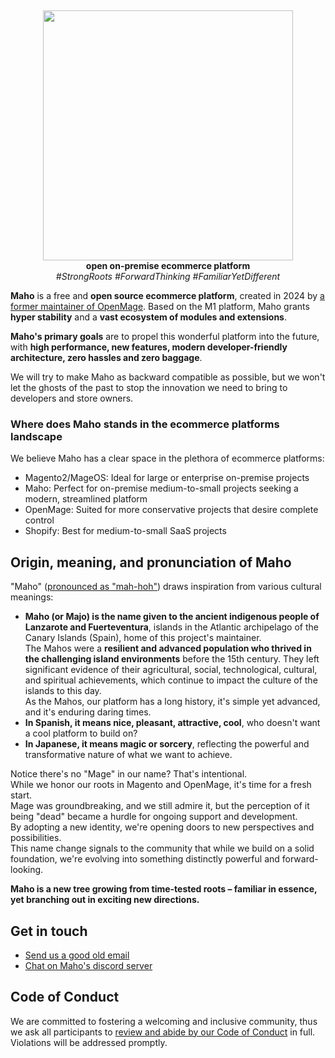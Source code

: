 <p align="center">
  <img src="https://poser.pugx.org/mahocommerce/maho/license.svg" alt="" />
  <img src="https://img.shields.io/badge/PHP-8.2+-8993be.svg" alt="" />
  <img src="https://github.com/MahoCommerce/maho/actions/workflows/security-php.yml/badge.svg" alt="" />
</p>
<p align="center">
  <img src="https://mahocommerce.com/assets/maho-logo.svg" alt="" width=400 />
  <br>
  <strong>open on-premise ecommerce platform</strong><br>
  <i>#StrongRoots #ForwardThinking #FamiliarYetDifferent</i>
</p>

**Maho** is a free and **open source ecommerce platform**, created in 2024 by
[a former maintainer of OpenMage](https://fabrizioballiano.com).
Based on the M1 platform, Maho grants **hyper stability** and a **vast ecosystem of 
modules and extensions**.

**Maho's primary goals** are to propel this wonderful platform into the future, with **high performance,
new features, modern developer-friendly architecture, zero hassles and zero baggage**.

We will try to make Maho as backward compatible as possible, but we won't let the ghosts of the
past to stop the innovation we need to bring to developers and store owners.

### Where does Maho stands in the ecommerce platforms landscape

We believe Maho has a clear space in the plethora of ecommerce platforms:
- Magento2/MageOS: Ideal for large or enterprise on-premise projects
- Maho: Perfect for on-premise medium-to-small projects seeking a modern, streamlined platform
- OpenMage: Suited for more conservative projects that desire complete control
- Shopify: Best for medium-to-small SaaS projects

## Origin, meaning, and pronunciation of Maho

"Maho" ([pronounced as "mah-hoh"](https://www.ingles.com/pronunciacion/majo)) draws inspiration from various
cultural meanings:

- **Maho (or Majo) is the name given to the ancient indigenous people of Lanzarote and Fuerteventura**,
  islands in the Atlantic archipelago of the Canary Islands (Spain), home of this project's maintainer.  
  The Mahos were a **resilient and advanced population who thrived in the challenging island environments**
  before the 15th century. They left significant evidence of their agricultural, social, technological,
  cultural, and spiritual achievements, which continue to impact the culture of the islands to this day.  
  As the Mahos, our platform has a long history, it's simple yet advanced, and it's enduring daring times.
- **In Spanish, it means nice, pleasant, attractive, cool**, who doesn't want a cool platform to build on?
- **In Japanese, it means magic or sorcery**, reflecting the powerful and transformative nature of what
  we want to achieve.

Notice there's no "Mage" in our name? That's intentional.  
While we honor our roots in Magento and OpenMage, it's time for a fresh start.  
Mage was groundbreaking, and we still admire it, but the perception of it being "dead"
became a hurdle for ongoing support and development.  
By adopting a new identity, we're opening doors to new perspectives and possibilities.  
This name change signals to the community that while we build on a solid foundation, we're evolving into something
distinctly powerful and forward-looking.

**Maho is a new tree growing from time-tested roots – familiar in essence, yet branching out in exciting
new directions.**

## Get in touch

- [Send us a good old email](mailto:info@mahocommerce.com)
- [Chat on Maho's discord server](https://discord.gg/dWgcVUFTrS)

## Code of Conduct

We are committed to fostering a welcoming and inclusive community, thus we ask all participants to [review and
abide by our Code of Conduct](https://github.com/MahoCommerce/maho?tab=coc-ov-file) in full.  
Violations will be addressed promptly.
